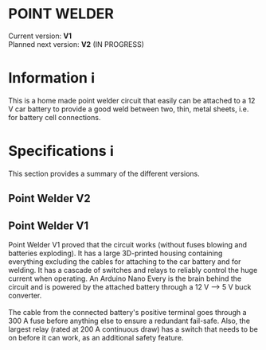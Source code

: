 # POINT WELDER 

<p>
	Current version: <b>V1</b><br>
	Planned next version: <b>V2</b> (IN PROGRESS)
</p>

<h1>Information ℹ️</h1>
<p>
	This is a home made point welder circuit that easily can be attached to a 12 V car battery to provide a good weld between two, thin, metal sheets, i.e. for battery cell connections.
</p>

<h1>Specifications ℹ️</h1>
<p>
	This section provides a summary of the different versions.
</p>

<h2>Point Welder V2</h2>
<p>
</p>

<h2>Point Welder V1</h2>
<p>
	Point Welder V1 proved that the circuit works (without fuses blowing and batteries exploding). It has a large 3D-printed housing containing everything excluding the cables for attaching to the car battery and for welding. It has a cascade of switches and relays to reliably control the huge current when operating. An Arduino Nano Every is the brain behind the circuit and is powered by the attached battery through a 12 V --> 5 V buck converter.<br><br>
	The cable from the connected battery's positive terminal goes through a 300 A fuse before anything else to ensure a redundant fail-safe. Also, the largest relay (rated at 200 A continuous draw) has a switch that needs to be on before it can work, as an additional safety feature.
</p>
